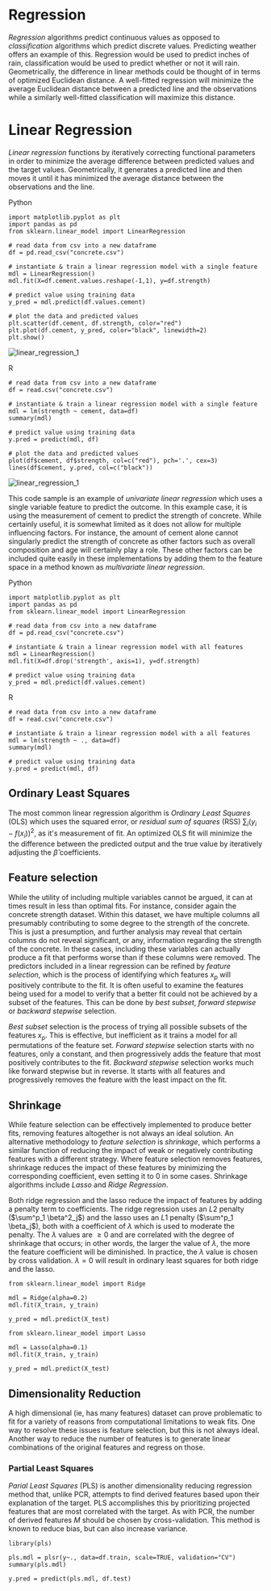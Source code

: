 # Regression

_Regression_ algorithms predict continuous values as opposed to _classification_ algorithms which predict discrete values. Predicting weather offers an example of this. Regression would be used to predict inches of rain, classification would be used to predict whether or not it will rain. Geometrically, the difference in linear methods could be thought of in terms of optimized Euclidean distance. A well-fitted regression will minimize the average Euclidean distance between a predicted line and the observations while a similarly well-fitted classification will maximize this distance.

# Linear Regression

_Linear regression_ functions by iteratively correcting functional parameters in order to minimize the average difference between predicted values and the target values. Geometrically, it generates a predicted line and then moves it until it has minimized the average distance between the observations and the line. 

Python
```{python}
import matplotlib.pyplot as plt
import pandas as pd
from sklearn.linear_model import LinearRegression

# read data from csv into a new dataframe
df = pd.read_csv("concrete.csv")

# instantiate & train a linear regression model with a single feature
mdl = LinearRegression()
mdl.fit(X=df.cement.values.reshape(-1,1), y=df.strength)

# predict value using training data
y_pred = mdl.predict(df.values.cement)

# plot the data and predicted values
plt.scatter(df.cement, df.strength, color="red")
plt.plot(df.cement, y_pred, color="black", linewidth=2)
plt.show()
```

![linear_regression_1](images/linear_regression_1_p.png)

R
```{r}
# read data from csv into a new dataframe
df = read.csv("concrete.csv")

# instantiate & train a linear regression model with a single feature
mdl = lm(strength ~ cement, data=df)
summary(mdl)

# predict value using training data
y.pred = predict(mdl, df)

# plot the data and predicted values
plot(df$cement, df$strength, col=c("red"), pch='.', cex=3)
lines(df$cement, y.pred, col=c("black"))
```

![linear_regression_1](images/linear_regression_1_r.jpeg)

This code sample is an example of _univariate linear regression_ which uses a single variable feature to predict the outcome. In this example case, it is using the measurement of cement to predict the strength of concrete. While certainly useful, it is somewhat limited as it does not allow for multiple influencing factors. For instance, the amount of cement alone cannot singularly predict the strength of concrete as other factors such as overall composition and age will certainly play a role. These other factors can be included quite easily in these implementations by adding them to the feature space in a method known as _multivariate linear regression_.

Python
```{python}
import matplotlib.pyplot as plt
import pandas as pd
from sklearn.linear_model import LinearRegression

# read data from csv into a new dataframe
df = pd.read_csv("concrete.csv")

# instantiate & train a linear regression model with all features
mdl = LinearRegression()
mdl.fit(X=df.drop('strength', axis=1), y=df.strength)

# predict value using training data
y_pred = mdl.predict(df.values.cement)
```

R
```{r}
# read data from csv into a new dataframe
df = read.csv("concrete.csv")

# instantiate & train a linear regression model with a all features
mdl = lm(strength ~ ., data=df)
summary(mdl)

# predict value using training data
y.pred = predict(mdl, df)
```

## Ordinary Least Squares

The most common linear regression algorithm is _Ordinary Least Squares_ (OLS) which uses the squared error, or _residual sum of squares_ (RSS) $\sum_i (y_i - f(x_i))^2$, as it's measurement of fit. An optimized OLS fit will minimize the the difference between the predicted output and the true value by iteratively adjusting the $\hat{\beta}$ coefficients.


## Feature selection

While the utility of including multiple variables cannot be argued, it can at times result in less than optimal fits. For instance, consider again the concrete strength dataset. Within this dataset, we have multiple columns all presumably contributing to some degree to the strength of the concrete. This is just a presumption, and further analysis may reveal that certain columns do not reveal significant, or any, information regarding the strength of the concrete. In these cases, including these variables can actually produce a fit that performs worse than if these columns were removed. The predictors included in a linear regression can be refined by _feature selection_, which is the process of identifying which features $x_p$ will positively contribute to the fit. It is often useful to examine the features being used for a model to verify that a better fit could not be achieved by a subset of the features. This can be done by _best subset_, _forward stepwise_ or _backward stepwise_ selection.

_Best subset_ selection is the process of trying all possible subsets of the features $x_p$. This is effective, but inefficient as it trains a model for all permutations of the feature set. _Forward stepwise_ selection starts with no features, only a constant, and then progressively adds the feature that most positively contributes to the fit. _Backward stepwise_ selection works much like forward stepwise but in reverse. It starts with all features and progressively removes the feature with the least impact on the fit. 

## Shrinkage

While feature selection can be effectively implemented to produce better fits, removing features altogether is not always an ideal solution. An alternative methodology to _feature selection_ is _shrinkage_, which performs a similar function of reducing the impact of weak or negatively contributing features with a different strategy. Where feature selection removes features, shrinkage reduces the impact of these features by minimizing the corresponding coefficient, even setting it to 0 in some cases. Shrinkage algorithms include _Lasso_ and _Ridge Regression_.

Both ridge regression and the lasso reduce the impact of features by adding a penalty term to coefficients. The ridge regression uses an $L2$ penalty ($\sum^p_1 \beta^2_j$) and the lasso uses an $L1$ penalty ($\sum^p_1 \beta_j$), both with a coefficient of $\lambda$ which is used to moderate the penalty. The $\lambda$ values are $\ge 0$ and are correlated with the degree of shrinkage that occurs; in other words, the larger the value of $\lambda$, the more the feature coefficient will be diminished. In practice, the $\lambda$ value is chosen by cross validation. $\lambda = 0$ will result in ordinary least squares for both ridge and the lasso.

```{python}
from sklearn.linear_model import Ridge

mdl = Ridge(alpha=0.2)
mdl.fit(X_train, y_train)

y_pred = mdl.predict(X_test)
```

```{python}
from sklearn.linear_model import Lasso

mdl = Lasso(alpha=0.1)
mdl.fit(X_train, y_train)

y_pred = mdl.predict(X_test)
```

## Dimensionality Reduction

A high dimensional (ie, has many features) dataset can prove problematic to fit for a variety of reasons from computational limitations to weak fits. One way to resolve these issues is feature selection, but this is not always ideal. Another way to reduce the number of features is to generate linear combinations of the original features and regress on those.


### Partial Least Squares

_Parial Least Squares_ (PLS) is another dimensionality reducing regression method that, unlike PCR, attempts to find derived features based upon their explanation of the target. PLS accomplishes this by prioritizing projected features that are most correlated with the target. As with PCR, the number of derived features $M$ should be chosen by cross-validation. This method is known to reduce bias, but can also increase variance.

```{r}
library(pls)

pls.mdl = plsr(y~., data=df.train, scale=TRUE, validation="CV")
summary(pls.mdl)

y.pred = predict(pls.mdl, df.test)
```